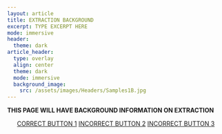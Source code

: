 ```yaml
---
layout: article
title: EXTRACTION BACKGROUND
excerpt: TYPE EXCERPT HERE
mode: immersive
header:
  theme: dark
article_header:
  type: overlay
  align: center
  theme: dark
  mode: immersive
  background_image:
    src: /assets/images/Headers/Samples1B.jpg
---
```


**THIS PAGE WILL HAVE BACKGROUND INFORMATION ON EXTRACTION**


<p align="center">
<a class="button button--outline-primary button--pill" href="Supplies1">CORRECT BUTTON 1</a> <a class="button button--outline-primary button--pill" href="Supplies2">INCORRECT BUTTON 2</a> <a class="button button--outline-primary button--pill" href="Supplies2">INCORRECT BUTTON 3</a></p>
